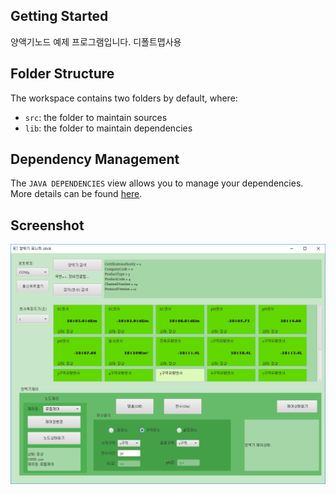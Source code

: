## Getting Started

양액기노드 예제 프로그램입니다.
디폴트맵사용


## Folder Structure

The workspace contains two folders by default, where:

- `src`: the folder to maintain sources
- `lib`: the folder to maintain dependencies


## Dependency Management

The `JAVA DEPENDENCIES` view allows you to manage your dependencies. More details can be found [here](https://github.com/microsoft/vscode-java-pack/blob/master/release-notes/v0.9.0.md#work-with-jar-files-directly).

## Screenshot
![](2021-03-31-16-02-37.png)